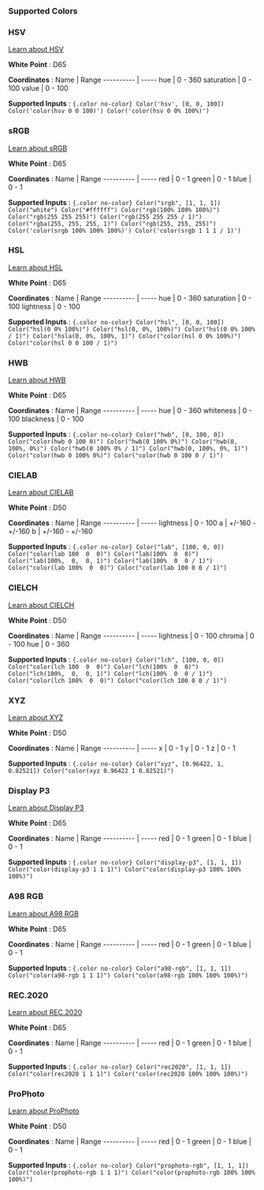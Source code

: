 ### Supported Colors

### HSV

[Learn about HSV](https://en.wikipedia.org/wiki/HSL_and_HSV)

**White Point**
:   D65

**Coordinates**
: 
    Name       | Range
    ---------- | -----
    hue        | 0 - 360
    saturation | 0 - 100
    value      | 0 - 100

**Supported Inputs**
: 
    ```{.color no-color}
    Color('hsv', [0, 0, 100])
    Color('color(hsv 0 0 100)')
    Color('color(hsv 0 0% 100%)')
    ```

### sRGB

[Learn about sRGB](https://en.wikipedia.org/wiki/SRGB)

**White Point**
:   D65

**Coordinates**
: 
    Name       | Range
    ---------- | -----
    red        | 0 - 1
    green      | 0 - 1
    blue       | 0 - 1

**Supported Inputs**
: 
    ```{.color no-color}
    Color("srgb", [1, 1, 1])
    Color("white")
    Color("#ffffff")
    Color("rgb(100% 100% 100%)")
    Color("rgb(255 255 255)")
    Color("rgb(255 255 255 / 1)")
    Color("rgba(255, 255, 255, 1)")
    Color("rgb(255, 255, 255)")
    Color('color(srgb 100% 100% 100%)')
    Color('color(srgb 1 1 1 / 1)')
    ```

### HSL

[Learn about HSL](https://en.wikipedia.org/wiki/HSL_and_HSV)

**White Point**
:   D65

**Coordinates**
: 
    Name       | Range
    ---------- | -----
    hue        | 0 - 360
    saturation | 0 - 100
    lightness  | 0 - 100

**Supported Inputs**
: 
    ```{.color no-color}
    Color("hsl", [0, 0, 100])
    Color("hsl(0 0% 100%)")
    Color("hsl(0, 0%, 100%)")
    Color("hsl(0 0% 100% / 1)")
    Color("hsla(0, 0%, 100%, 1)")
    Color("color(hsl 0 0% 100%)")
    Color("color(hsl 0 0 100 / 1)")
    ```

### HWB

[Learn about HWB](https://en.wikipedia.org/wiki/HWB_color_model)

**White Point**
:   D65

**Coordinates**
: 
    Name       | Range
    ---------- | -----
    hue        | 0 - 360
    whiteness  | 0 - 100
    blackness  | 0 - 100

**Supported Inputs**
: 
    ```{.color no-color}
    Color("hwb", [0, 100, 0])
    Color("color(hwb 0 100 0)")
    Color("hwb(0 100% 0%)")
    Color("hwb(0, 100%, 0%)")
    Color("hwb(0 100% 0% / 1)")
    Color("hwb(0, 100%, 0%, 1)")
    Color("color(hwb 0 100% 0%)")
    Color("color(hwb 0 100 0 / 1)")
    ```

### CIELAB

[Learn about CIELAB](https://en.wikipedia.org/wiki/CIELAB_color_space)

**White Point**
:   D50

**Coordinates**
: 
    Name       | Range
    ---------- | -----
    lightness  | 0 - 100
    a          | +/-160 - +/-160
    b          | +/-160 - +/-160

**Supported Inputs**
: 
    ```{.color no-color}
    Color("lab", [100, 0, 0])
    Color("color(lab 100  0  0)")
    Color("lab(100%  0  0)")
    Color("lab(100%,  0,  0, 1)")
    Color("lab(100%  0  0 / 1)")
    Color("color(lab 100%  0  0)")
    Color("color(lab 100 0 0 / 1)")
    ```

### CIELCH

[Learn about CIELCH](https://en.wikipedia.org/wiki/CIELAB_color_space#Cylindrical_representation:_CIELCh_or_CIEHLC)

**White Point**
:   D50

**Coordinates**
: 
    Name       | Range
    ---------- | -----
    lightness  | 0 - 100
    chroma     | 0 - 100
    hue        | 0 - 360

**Supported Inputs**
: 
    ```{.color no-color}
    Color("lch", [100, 0, 0])
    Color("color(lch 100  0  0)")
    Color("lch(100%  0  0)")
    Color("lch(100%,  0,  0, 1)")
    Color("lch(100%  0  0 / 1)")
    Color("color(lch 100%  0  0)")
    Color("color(lch 100 0 0 / 1)")
    ```

### XYZ

[Learn about XYZ](https://en.wikipedia.org/wiki/CIE_1931_color_space)

**White Point**
:   D50

**Coordinates**
: 
    Name       | Range
    ---------- | -----
    x          | 0 - 1
    y          | 0 - 1
    z          | 0 - 1

**Supported Inputs**
: 
    ```{.color no-color}
    Color("xyz", [0.96422, 1, 0.82521])
    Color("color(xyz 0.96422 1 0.82521)")
    ```

### Display P3

[Learn about Display P3](https://en.wikipedia.org/wiki/DCI-P3#Display_P3)

**White Point**
:   D65

**Coordinates**
: 
    Name       | Range
    ---------- | -----
    red        | 0 - 1
    green      | 0 - 1
    blue       | 0 - 1

**Supported Inputs**
: 
    ```{.color no-color}
    Color("display-p3", [1, 1, 1])
    Color("color(display-p3 1 1 1)")
    Color("color(display-p3 100% 100% 100%)")
    ```

### A98 RGB

[Learn about A98 RGB](https://en.wikipedia.org/wiki/Adobe_RGB_color_space)

**White Point**
:   D65

**Coordinates**
: 
    Name       | Range
    ---------- | -----
    red        | 0 - 1
    green      | 0 - 1
    blue       | 0 - 1

**Supported Inputs**
: 
    ```{.color no-color}
    Color("a98-rgb", [1, 1, 1])
    Color("color(a98-rgb 1 1 1)")
    Color("color(a98-rgb 100% 100% 100%)")
    ```

### REC.2020

[Learn about REC.2020](https://en.wikipedia.org/wiki/Rec._2020)

**White Point**
:   D65

**Coordinates**
: 
    Name       | Range
    ---------- | -----
    red        | 0 - 1
    green      | 0 - 1
    blue       | 0 - 1

**Supported Inputs**
: 
    ```{.color no-color}
    Color("rec2020", [1, 1, 1])
    Color("color(rec2020 1 1 1)")
    Color("color(rec2020 100% 100% 100%)")
    ```

### ProPhoto

[Learn about ProPhoto](https://en.wikipedia.org/wiki/ProPhoto_RGB_color_space)

**White Point**
:   D50

**Coordinates**
: 
    Name       | Range
    ---------- | -----
    red        | 0 - 1
    green      | 0 - 1
    blue       | 0 - 1

**Supported Inputs**
: 
    ```{.color no-color}
    Color("prophoto-rgb", [1, 1, 1])
    Color("color(prophoto-rgb 1 1 1)")
    Color("color(prophoto-rgb 100% 100% 100%)")
    ```
